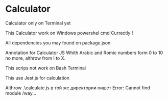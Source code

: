 # Calculator
Calculator only on Terminal yet

This Calculator work on Windows powershel cmd Currectly !

All dependencies you may found on package.json

Annotation for Calculator JS Whith Arabic and Romic numbers form 0 to 10 no more, althrow from I to X. 

This scrips not work on Bash Terminal

This use Jest.js for calculation 

Althrow .\calculate.js в той же директории пишет Error: Cannot find module /way...

